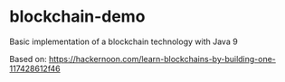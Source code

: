 # blockchain-demo

Basic implementation of a blockchain technology with Java 9

Based on:
https://hackernoon.com/learn-blockchains-by-building-one-117428612f46
